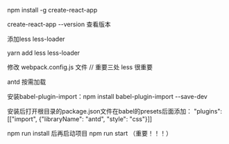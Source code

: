 
npm install -g create-react-app

create-react-app --version 查看版本

添加less less-loader

yarn add less less-loader

修改 webpack.config.js 文件 // 重要三处 less 很重要

antd 按需加载

安装babel-plugin-import：npm install babel-plugin-import --save-dev

安装后打开根目录的package.json文件在babel的presets后面添加：
"plugins":[["import", {"libraryName": "antd", "style": "css"}]]

npm run install 后再启动项目 npm run start （重要！！！）
